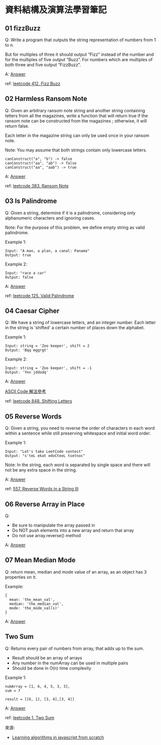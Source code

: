 # 資料結構及演算法學習筆記

## 01 fizzBuzz
Q:
Write a program that outputs the string representation of numbers from 1 to n.

But for multiples of three it should output “Fizz” instead of the number and for the multiples of five output “Buzz”. For numbers which are multiples of both three and five output “FizzBuzz”.

A:
[Answer](01_fizzBuzz.js)

ref: [leetcode 412. Fizz Buzz](https://leetcode.com/problems/fizz-buzz/)

## 02 Harmless Ransom Note
Q:
Given an arbitrary ransom note string and another string containing letters from all the magazines, write a function that will return true if the ransom note can be constructed from the magazines ; otherwise, it will return false.

Each letter in the magazine string can only be used once in your ransom note.

Note:
You may assume that both strings contain only lowercase letters.

```
canConstruct("a", "b") -> false
canConstruct("aa", "ab") -> false
canConstruct("aa", "aab") -> true
```

A:
[Answer](02_harmlessRansomNote.js)

ref: [leetcode 383. Ransom Note](https://leetcode.com/problems/ransom-note/)

## 03 Is Palindrome
Q:
Given a string, determine if it is a palindrome, considering only alphanumeric characters and ignoring cases.

Note: For the purpose of this problem, we define empty string as valid palindrome.

Example 1:
```
Input: "A man, a plan, a canal: Panama"
Output: true
```

Example 2:
```
Input: "race a car"
Output: false
```

A:
[Answer](03_isPalindrome.js)

ref: [leetcode 125. Valid Palindrome](https://leetcode.com/problems/valid-palindrome/)

## 04 Caesar Cipher
Q:
We have a string of lowercase letters, and an integer number.
Each letter in the string is 'shifted' a certain number of places down the alphabet.

Example 1:
```
Input: string = 'Zoo keeper', shift = 2
Output: 'Bqq mggrgt'
```

Example 2:
```
Input: string = 'Zoo keeper', shift = -1
Output: 'Ynn jddodq'
```

A:
[Answer](04_caesarCipher.js)

[ASCII Code 解法參考](https://pjchender.blogspot.com/2017/09/caesar-cipher.html)

ref: [leetcode 848. Shifting Letters](https://leetcode.com/problems/shifting-letters/)

## 05 Reverse Words
Q:
Given a string, you need to reverse the order of characters in each word within a sentence while still preserving whitespace and initial word order.

Example 1:
```
Input: "Let's take LeetCode contest"
Output: "s'teL ekat edoCteeL tsetnoc"
```

Note: In the string, each word is separated by single space and there will not be any extra space in the string.

A:
[Answer](05_reverseWords.js)

ref: [557. Reverse Words in a String III](https://leetcode.com/problems/reverse-words-in-a-string-iii/)

## 06 Reverse Array in Place
Q:
- Be sure to manipulate the array passed in
- Do NOT push elements into a new array and return that array
- Do not use array.reverse() method

A:
[Answer](06_reverseArrayInPlace.js)

## 07 Mean Median Mode
Q:
return mean, median and mode value of an array, as an object has 3 properties on it.

Example:
```
{
  mean: 'the_mean_val',
  median: 'the_median_val',
  mode: 'the_mode_val(s)'
}
```

A:
[Answer](07_meanMedianMode.js)

## Two Sum
Q:
Returns every pair of numbers from array, that adds up to the sum.
- Result should be an array of arrays
- Any number in the numArray can be used in multiple pairs
- Should be done in O(n) time complexity

Example 1:
```
numArray = [1, 6, 4, 5, 3, 3],
sum = 7

result = [[6, 1], [3, 4],[3, 4]]
```

A:
[Answer](08_twoSum.js)

ref: [leetcode 1. Two Sum](https://leetcode.com/problems/two-sum/)


來源:
- [Learning algorithms in javascript from scratch](https://www.udemy.com/learning-algorithms-in-javascript-from-scratch/)
